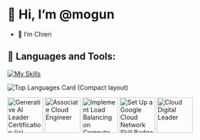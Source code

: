 # 👋 Hi, I’m @mogun
- 🙂 I’m Chieri
## 🌱 Languages and Tools:
[![My Skills](https://skillicons.dev/icons?i=py,php,ruby,css,html,js,ts,mysql,postgres,ansible,terraform,aws,gcp,docker,nodejs,react,nextjs)](https://skillicons.dev)

![Top Languages Card (Compact layout)](https://github-readme-stats-delta-navy.vercel.app/api/top-langs/?username=mogun&layout=compact)

<!--START_SECTION:badges-->
<a href="https://www.credly.com/badges/13ec4661-caea-4c7c-bf63-f410cf97cf29" title="Generative AI Leader Certification (ja)"><img src="https://images.credly.com/size/80x80/images/aae35976-6fff-441c-9ecc-186d56f6f669/blob" alt="Generative AI Leader Certification (ja)" width="80" height="80"></a>
<a href="https://www.credly.com/badges/c18e3137-3035-4dff-9138-4ed514d10d4c" title="Associate Cloud Engineer"><img src="https://images.credly.com/size/80x80/images/f6c4798e-59c9-4e94-8383-58a9041e8a7f/image.png" alt="Associate Cloud Engineer" width="80" height="80"></a>
<a href="https://www.credly.com/badges/043c4926-8910-4373-89b6-fc1082172088" title="Implement Load Balancing on Compute Engine Skill Badge"><img src="https://images.credly.com/size/80x80/images/eea11cba-2a98-4bbe-bad2-447878dd34a2/image.png" alt="Implement Load Balancing on Compute Engine Skill Badge" width="80" height="80"></a>
<a href="https://www.credly.com/badges/2c8c2dbe-0f11-4da2-9d87-860a7f5fb3c8" title="Set Up a Google Cloud Network Skill Badge"><img src="https://images.credly.com/size/80x80/images/189c5c31-67c6-4eae-87dc-3b8185a99043/image.png" alt="Set Up a Google Cloud Network Skill Badge" width="80" height="80"></a>
<a href="https://www.credly.com/badges/75c8deb4-17f4-4812-a935-99177a030518" title="Cloud Digital Leader"><img src="https://images.credly.com/size/80x80/images/300d4058-0dbd-47b1-96ad-63ff89e41d2b/image.png" alt="Cloud Digital Leader" width="80" height="80"></a>
<!--END_SECTION:badges-->
